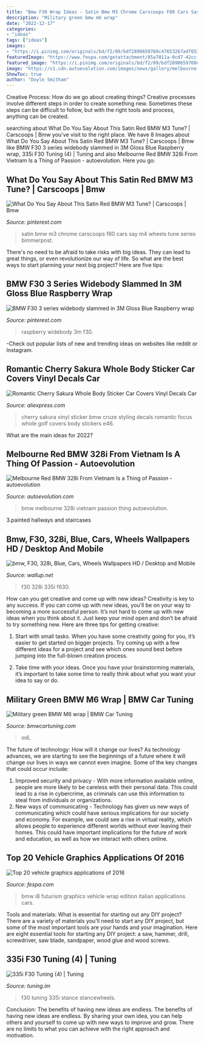 ```yaml
---
title: "Bmw F30 Wrap Ideas - Satin Bmw M3 Chrome Carscoops F80 Cars Say M4 Wheels Tune Series Bimmerpost"
description: "Military green bmw m6 wrap"
date: "2022-12-17"
categories:
- "ideas"
tags: ["ideas"]
images:
- "https://i.pinimg.com/originals/bd/f2/89/bdf2890659760c47653267adf6536b27.jpg"
featuredImage: "https://www.fespa.com/getattachment/85a7011a-0cd7-42cc-8640-fae428440c4e/1"
featured_image: "https://i.pinimg.com/originals/bd/f2/89/bdf2890659760c47653267adf6536b27.jpg"
image: "https://s1.cdn.autoevolution.com/images/news/gallery/melbourne-red-bmw-328i-from-vietnam-is-a-thing-of-passion-photo-gallery_1.jpg"
ShowToc: true
author: "Doyle Smitham"
---
```



Creative Process: How do we go about creating things?
Creative processes involve different steps in order to create something new. Sometimes these steps can be difficult to follow, but with the right tools and process, anything can be created.

	

		
searching about What Do You Say About This Satin Red BMW M3 Tune? | Carscoops | Bmw you've visit to the right place. We have 8 Images about What Do You Say About This Satin Red BMW M3 Tune? | Carscoops | Bmw like BMW F30 3 series widebody slammed in 3M Gloss Blue Raspberry wrap, 335i F30 Tuning (4) | Tuning and also Melbourne Red BMW 328i From Vietnam Is a Thing of Passion - autoevolution. Here you go:
		
    
## What Do You Say About This Satin Red BMW M3 Tune? | Carscoops | Bmw

<img loading=lazy src="https://i.pinimg.com/originals/53/ac/33/53ac3348fa9297745f3c185673f3b13f.jpg" onerror="this.onerror=null;this.src='https://tse4.mm.bing.net/th?id=OIP.D20pboogKJ8VOt4aBB5s-wHaE8&amp;pid=15.1';" alt="What Do You Say About This Satin Red BMW M3 Tune? | Carscoops | Bmw">

_Source: pinterest.com_

>satin bmw m3 chrome carscoops f80 cars say m4 wheels tune series bimmerpost. 

	

There's no need to be afraid to take risks with big ideas. They can lead to great things, or even revolutionize our way of life. So what are the best ways to start planning your next big project? Here are five tips:

    
## BMW F30 3 Series Widebody Slammed In 3M Gloss Blue Raspberry Wrap

<img loading=lazy src="https://i.pinimg.com/originals/bd/f2/89/bdf2890659760c47653267adf6536b27.jpg" onerror="this.onerror=null;this.src='https://tse1.mm.bing.net/th?id=OIP.1ZG8hXtEIAYE1maDiKDNdwHaHa&amp;pid=15.1';" alt="BMW F30 3 series widebody slammed in 3M Gloss Blue Raspberry wrap">

_Source: pinterest.com_

>raspberry widebody 3m f30. 

	

-Check out popular lists of new and trending ideas on websites like reddit or Instagram.

    
## Romantic Cherry Sakura Whole Body Sticker Car Covers Vinyl Decals Car

<img loading=lazy src="https://ae01.alicdn.com/kf/HTB1NzQ7XzzuK1RjSspeq6ziHVXaw/Romantic-Cherry-Sakura-Whole-Body-Sticker-Car-Covers-Vinyl-Decals-Car-Styling-For-Golf-Focus-Cruze.jpg" onerror="this.onerror=null;this.src='https://tse4.mm.bing.net/th?id=OIP.gtpjmnHfypGvAVVIpTdp5wHaHa&amp;pid=15.1';" alt="Romantic Cherry Sakura Whole Body Sticker Car Covers Vinyl Decals Car">

_Source: aliexpress.com_

>cherry sakura vinyl sticker bmw cruze styling decals romantic focus whole golf covers body stickers e46. 

	

What are the main ideas for 2022?
 

    
## Melbourne Red BMW 328i From Vietnam Is A Thing Of Passion - Autoevolution

<img loading=lazy src="https://s1.cdn.autoevolution.com/images/news/gallery/melbourne-red-bmw-328i-from-vietnam-is-a-thing-of-passion-photo-gallery_1.jpg" onerror="this.onerror=null;this.src='https://tse2.mm.bing.net/th?id=OIP.2erx7CS8dNKB8_lwnaeIuQHaE0&amp;pid=15.1';" alt="Melbourne Red BMW 328i From Vietnam Is a Thing of Passion - autoevolution">

_Source: autoevolution.com_

>bmw melbourne 328i vietnam passion thing autoevolution. 

	

3.painted hallways and staircases

    
## Bmw, F30, 328i, Blue, Cars, Wheels Wallpapers HD / Desktop And Mobile

<img loading=lazy src="https://wallup.net/wp-content/uploads/2019/09/916341-bmw-f30-328i-blue-cars-wheels.jpg" onerror="this.onerror=null;this.src='https://tse4.mm.bing.net/th?id=OIP.NYR-v4qI942LNDb9-_P6xgHaE8&amp;pid=15.1';" alt="bmw, F30, 328i, Blue, Cars, Wheels Wallpapers HD / Desktop and Mobile">

_Source: wallup.net_

>f30 328i 335i f630. 

	

How can you get creative and come up with new ideas?
Creativity is key to any success. If you can come up with new ideas, you’ll be on your way to becoming a more successful person. It’s not hard to come up with new ideas when you think about it. Just keep your mind open and don’t be afraid to try something new. Here are three tips for getting creative:
1. Start with small tasks. When you have some creativity going for you, it’s easier to get started on bigger projects. Try coming up with a few different ideas for a project and see which ones sound best before jumping into the full-blown creation process.

2. Take time with your ideas. Once you have your brainstorming materials, it’s important to take some time to really think about what you want your idea to say or do.

    
## Military Green BMW M6 Wrap | BMW Car Tuning

<img loading=lazy src="https://www.bmwcartuning.com/wp-content/uploads/2013/11/Military-Green-BMW-M6-3.jpg" onerror="this.onerror=null;this.src='https://tse3.mm.bing.net/th?id=OIP.SBiVIOHLEtXaAhtRRqcPWgHaE5&amp;pid=15.1';" alt="Military green BMW M6 wrap | BMW Car Tuning">

_Source: bmwcartuning.com_

>m6. 

	

The future of technology: How will it change our lives?
As technology advances, we are starting to see the beginnings of a future where it will change our lives in ways we cannot even imagine. Some of the key changes that could occur include: 
1. Improved security and privacy - With more information available online, people are more likely to be careless with their personal data. This could lead to a rise in cybercrime, as criminals can use this information to steal from individuals or organizations. 
2. New ways of communicating - Technology has given us new ways of communicating which could have serious implications for our society and economy. For example, we could see a rise in virtual reality, which allows people to experience different worlds without ever leaving their homes. This could have important implications for the future of work and education, as well as how we interact with others online. 

    
## Top 20 Vehicle Graphics Applications Of 2016

<img loading=lazy src="https://www.fespa.com/getattachment/85a7011a-0cd7-42cc-8640-fae428440c4e/1" onerror="this.onerror=null;this.src='https://tse4.mm.bing.net/th?id=OIP.aOvkIf9IUWxfVf_MvVS9fgHaEK&amp;pid=15.1';" alt="Top 20 vehicle graphics applications of 2016">

_Source: fespa.com_

>bmw i8 futurism graphics vehicle wrap edition italian applications cars. 

	

Tools and materials: What is essential for starting out any DIY project?
There are a variety of materials you'll need to start any DIY project, but some of the most important tools are your hands and your imagination. Here are eight essential tools for starting any DIY project: a saw, hammer, drill, screwdriver, saw blade, sandpaper, wood glue and wood screws.

    
## 335i F30 Tuning (4) | Tuning

<img loading=lazy src="http://tuning.im/wp-content/uploads/2014/03/335i-F30-Tuning-4-1024x683.jpg" onerror="this.onerror=null;this.src='https://tse4.mm.bing.net/th?id=OIP.fG60jkfF_rwD7pW-W6mSXQHaE8&amp;pid=15.1';" alt="335i F30 Tuning (4) | Tuning">

_Source: tuning.im_

>f30 tuning 335i stance stancewheels. 

	

Conclusion: The benefits of having new ideas are endless.
The benefits of having new ideas are endless. By sharing your own idea, you can help others and yourself to come up with new ways to improve and grow. There are no limits to what you can achieve with the right approach and motivation.

